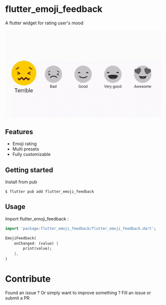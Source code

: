 # flutter_emoji_feedback
A flutter widget for rating user's mood

![Demo](demo.gif)

## Features

- Emoji rating
- Multi presets
- Fully customizable

## Getting started

Install from pub
```shell
$ flutter pub add flutter_emoji_feedback
```

## Usage

Import flutter_emoji_feedback :
```dart
import 'package:flutter_emoji_feedback/flutter_emoji_feedback.dart';
```

```dart
EmojiFeedback(
    onChanged: (value) {
        print(value);
    },
)
```

# Contribute
Found an issue ? Or simply want to improve something ? Fill an issue or submit a PR